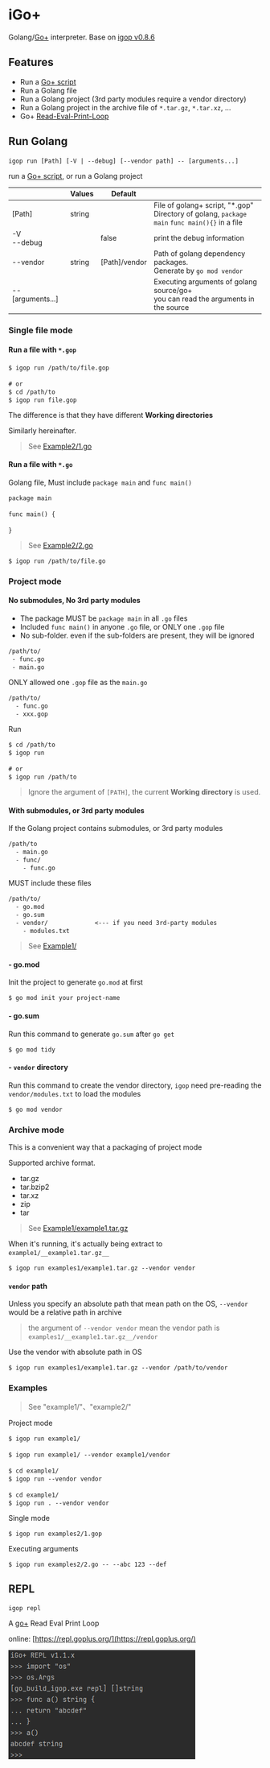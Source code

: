 # iGo+

Golang/[Go+](https://goplus.org/) interpreter. Base on [igop v0.8.6](https://github.com/goplus/igop)

## Features

- Run a [Go+ script](https://goplus.org/)
- Run a Golang file
- Run a Golang project (3rd party modules require a vendor directory)
- Run a Golang project in the archive file of `*.tar.gz`, `*.tar.xz`, ...
- Go+ [Read-Eval-Print-Loop](https://repl.goplus.org/)

## Run Golang 

```
igop run [Path] [-V | --debug] [--vendor path] -- [arguments...]
```

run a [Go+ script](https://goplus.org/), or run a Golang project

|                   | Values | Default       |                                                                                                    |
|-------------------|--------|---------------|----------------------------------------------------------------------------------------------------|
| [Path]            | string |               | File of golang+ script, "*.gop" <br/>Directory of golang, `package main` `func main(){}` in a file |
| -V<br/>--debug    |        | false         | print the debug information                                                                        |
| --vendor          | string | [Path]/vendor | Path of golang dependency packages.<br/>Generate by `go mod vendor`                                |
| -- [arguments...] |        |               | Executing arguments of golang source/go+<br/>you can read the arguments in the source              |

### Single file mode

#### Run a file with `*.gop`

```
$ igop run /path/to/file.gop 

# or
$ cd /path/to
$ igop run file.gop
```
The difference is that they have different **Working directories**

Similarly hereinafter.

> See [Example2/1.go](example2/1.gop)

#### Run a file with `*.go`

Golang file, Must include `package main` and `func main()`

```
package main

func main() {

}
```

> See [Example2/2.go](example2/2.go)

```
$ igop run /path/to/file.go 
```

### Project mode

#### No submodules, No 3rd party modules

- The package MUST be `package main` in all `.go` files 
- Included `func main()` in anyone `.go` file, or ONLY one `.gop` file
- No sub-folder. even if the sub-folders are present, they will be ignored

```
/path/to/
 - func.go
 - main.go
```

ONLY allowed one `.gop` file as the `main.go`

```
/path/to/
  - func.go
  - xxx.gop
```

Run

```
$ cd /path/to
$ igop run

# or
$ igop run /path/to
```

> Ignore the argument of `[PATH]`, the current **Working directory** is used.


#### With submodules, or 3rd party modules 

If the Golang project contains submodules, or 3rd party modules

```
/path/to
  - main.go
  - func/
    - func.go
```

MUST include these files
```
/path/to/
  - go.mod
  - go.sum
  - vendor/             <--- if you need 3rd-party modules
    - modules.txt
```

> See [Example1/](example1)

#### - go.mod

Init the project to generate `go.mod` at first

```
$ go mod init your project-name
```

#### - go.sum

Run this command to generate `go.sum` after `go get`

```
$ go mod tidy
```

#### - `vendor` directory

Run this command to create the vendor directory, `igop` need pre-reading the `vendor/modules.txt` to load the modules

```
$ go mod vendor
```

### Archive mode

This is a convenient way that a packaging of project mode

Supported archive format. 

- tar.gz
- tar.bzip2
- tar.xz
- zip
- tar

> See [Example1/example1.tar.gz](example1/example1.tar.gz)

When it's running, it's actually being extract to `example1/__example1.tar.gz__`

```
$ igop run examples1/example1.tar.gz --vendor vendor
```

#### `vendor` path

Unless you specify an absolute path that mean path on the OS, `--vendor` would be a relative path in archive

> the argument of `--vendor vendor` mean the vendor path is `examples1/__example1.tar.gz__/vendor`

Use the vendor with absolute path in OS

```
$ igop run examples1/example1.tar.gz --vendor /path/to/vendor
```

### Examples

> See  "example1/"、"example2/"

Project mode
```
$ igop run example1/

$ igop run example1/ --vendor example1/vendor

$ cd example1/
$ igop run --vendor vendor

$ cd example1/
$ igop run . --vendor vendor
```

Single mode
```
$ igop run examples2/1.gop
```

Executing arguments
```
$ igop run examples2/2.go -- --abc 123 --def
```

## REPL
```
igop repl
```
A [go+](https://goplus.org/) Read Eval Print Loop

online: [https://repl.goplus.org/](https://repl.goplus.org/)

![](docs/repl_examples.png)